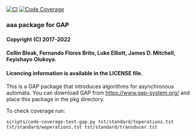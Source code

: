[![CI](https://github.com/gap-packages/aaa/workflows/CI/badge.svg?branch=main)](https://github.com/gap-packages/aaa/actions?query=workflow%3ACI+branch%3Amain)
[![Code Coverage](https://codecov.io/github/gap-packages/aaa/coverage.svg?branch=master&token=)](https://codecov.io/gh/gap-packages/aaa)


### aaa package for GAP
#### Copyright (C) 2017-2022
#### Collin Bleak, Fernando Flores Brito, Luke Elliott, James D. Mitchell, Feyishayo Olukoya.
#### Licencing information is available in the LICENSE file.

This is a GAP package that introduces algorithms for asynchronous automata.
You can download GAP from https://www.gap-system.org/
and place this package in the pkg directory.

To check coverage run:

    scripts/code-coverage-test-gap.py tst/standard/toperations.tst tst/standard/woperations.tst tst/standard/transducer.tst
